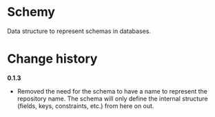 # Schemy

Data structure to represent schemas in databases.

# Change history

**0.1.3**

- Removed the need for the schema to have a name to represent the repository name. The schema will only define the internal structure (fields, keys, constraints, etc.) from here on out.